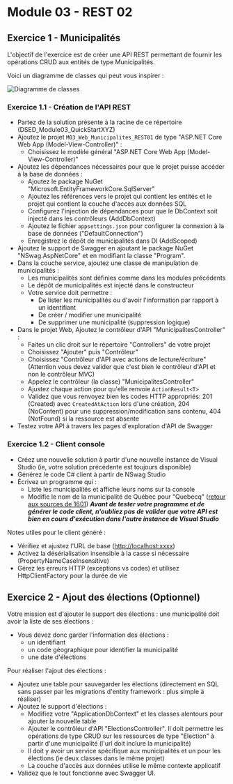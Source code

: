 # Module 03 - REST 02

## Exercice 1 - Municipalités

L'objectif de l'exercice est de créer une API REST permettant de fournir les opérations CRUD aux entités de type Municipalités.

Voici un diagramme de classes qui peut vous inspirer :

![Diagramme de classes](../images/Module03_REST02/diag/municipalite_api_diag_classes/municipalite_api_diag_classes.png)

### Exercice 1.1 - Création de l'API REST

- Partez de la solution présente à la racine de ce répertoire (DSED_Module03_QuickStartXYZ)
- Ajoutez le projet `M03_Web_Municipalites_REST01` de type "ASP.NET Core Web App (Model-View-Controller)" :
  - Choisissez le modèle général "ASP.NET Core Web App (Model-View-Controller)"
- Ajoutez les dépendances nécessaires pour que le projet puisse accéder à la base de données :
  - Ajoutez le package NuGet "Microsoft.EntityFrameworkCore.SqlServer"
  - Ajoutez les références vers le projet qui contient les entités et le projet qui contient la couche d'accès aux données SQL
  - Configurez l'injection de dépendances pour que le DbContext soit injecté dans les contrôleurs (AddDbContext)
  - Ajoutez le fichier `appsettings.json` pour configurer la connexion à la base de données ("DefaultConnection")
  - Enregistrez le dépôt de municipalités dans DI (AddScoped)
- Ajoutez le support de Swagger en ajoutant le package NuGet "NSwag.AspNetCore" et en modifiant la classe "Program".
- Dans la couche service, ajoutez une classe de manipulation de municipalités :
  - Les municipalités sont définies comme dans les modules précédents
  - Le dépôt de municipalités est injecté dans le constructeur
  - Votre service doit permettre :
    - De lister les municipalités ou d'avoir l'information par rapport à un identifiant
    - De créer / modifier une municipalité
    - De supprimer une municipalité (suppression logique)
- Dans le projet Web, Ajoutez le contrôleur d'API "MunicipalitesController" :
  - Faites un clic droit sur le répertoire "Controllers" de votre projet
  - Choisissez "Ajouter" puis "Contrôleur"
  - Choisissez "Contrôleur d'API avec actions de lecture/écriture" (Attention vous devez valider que c'est bien le contrôleur d'API et non le contrôleur MVC)
  - Appelez le contrôleur (la classe) "MunicipalitesController"
  - Ajustez chaque action pour qu'elle renvoie `ActionResult<T>`
  - Validez que vous renvoyez bien les codes HTTP appropriés: 201 (Created) avec `CreatedAtAction` lors d'une création, 204 (NoContent) pour une suppression/modification sans contenu, 404 (NotFound) si la ressource est absente
- Testez votre API à travers les pages d'exploration d'API de Swagger

### Exercice 1.2 - Client console

- Créez une nouvelle solution à partir d'une nouvelle instance de Visual Studio (ie, votre solution précédente est toujours disponible)
- Générez le code C# client à partir de NSwag Studio
- Écrivez un programme qui :
  - Liste les municipalités et affiche leurs noms sur la console
  - Modifie le nom de la municipalité de Québec pour "Quebecq" ([retour aux sources de 1601](https://fr.wikipedia.org/wiki/Québec_(ville)#Toponymie))
***Avant de tester votre programme et de générer le code client, n'oubliez pas de valider que votre API est bien en cours d'exécution dans l'autre instance de Visual Studio***

Notes utiles pour le client généré :

- Vérifiez et ajustez l'URL de base ([http://localhost:xxxx](http://localhost:xxxx))
- Activez la désérialisation insensible à la casse si nécessaire (PropertyNameCaseInsensitive)
- Gérez les erreurs HTTP (exceptions vs codes) et utilisez HttpClientFactory pour la durée de vie

## Exercice 2 - Ajout des élections (Optionnel)

Votre mission est d'ajouter le support des élections : une municipalité doit avoir la liste de ses élections :

- Vous devez donc garder l'information des élections :
  - un identifiant
  - un code géographique pour identifier la municipalité
  - une date d'élections

Pour réaliser l'ajout des élections :

- Ajoutez une table pour sauvegarder les élections (directement en SQL sans passer par les migrations d'entity framework : plus simple à réaliser)
- Ajoutez le support d'élections :
  - Modifiez votre "ApplicationDbContext" et les classes alentours pour ajouter la nouvelle table
  - Ajouter le contrôleur d'API "ElectionsController". Il doit permettre les opérations de type CRUD sur les ressources de type "Election" à partir d'une municipalité (l'url doit inclure la municipalité)
  - Il doit y avoir un service spécifique aux municipalités et un pour les élections (ie deux classes dans le même projet)
  - La couche d'accès aux données utilise le même contexte applicatif
- Validez que le tout fonctionne avec Swagger UI.
